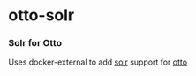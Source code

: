# otto-solr
### Solr for Otto
Uses docker-external to add [solr](https://lucene.apache.org/solr/) support for [otto](https://ottoproject.io/)